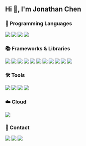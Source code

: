 ## Hi 👋, I'm Jonathan Chen 

### 📔 Programming Languages
<p>
  <img src="https://img.shields.io/badge/HTML5-E34F26?style=for-the-badge&logo=html5&logoColor=white" />
  <img src="https://img.shields.io/badge/CSS3-1572B6?style=for-the-badge&logo=css3&logoColor=white" />
  <img src="https://img.shields.io/badge/JavaScript-323330?style=for-the-badge&logo=javascript&logoColor=F7DF1E" />
  <img src="https://img.shields.io/badge/Python-3776AB?style=for-the-badge&logo=python&logoColor=white" />
<!--   <img src="https://img.shields.io/badge/TypeScript-007ACC?style=for-the-badge&logo=typescript&logoColor=white" /> -->
<!--   <img src="https://img.shields.io/badge/C-00599C?style=for-the-badge&logo=c&logoColor=white" /> -->
<!--   <img src="https://img.shields.io/badge/C%2B%2B-00599C?style=for-the-badge&logo=c%2B%2B&logoColor=white" /> -->
<!--   <img src="https://img.shields.io/badge/C%23-239120?style=for-the-badge&logo=c-sharp&logoColor=white" /> -->
<!--   <img src="https://img.shields.io/badge/Java-ED8B00?style=for-the-badge&logo=java&logoColor=white" /> -->
</p>

### 📚 Frameworks & Libraries
<p>
  <img src="https://img.shields.io/badge/Bootstrap-563D7C?style=for-the-badge&logo=bootstrap&logoColor=white" />
  <img src="https://img.shields.io/badge/green%20sock-88CE02?style=for-the-badge&logo=greensock&logoColor=white">
  <img src="https://img.shields.io/badge/Node.js-339933?style=for-the-badge&logo=nodedotjs&logoColor=white" />
  <img src="https://img.shields.io/badge/Express.js-404D59?style=for-the-badge">
  <img src="https://img.shields.io/badge/NPM-%23CB3837.svg?style=for-the-badge&logo=npm&logoColor=white" />
  <img src="https://img.shields.io/badge/MongoDB-4EA94B?style=for-the-badge&logo=mongodb&logoColor=white">
  <img src="https://img.shields.io/badge/React-20232A?style=for-the-badge&logo=react&logoColor=61DAFB" />
  <img src="https://img.shields.io/badge/jQuery-0769AD?style=for-the-badge&logo=jquery&logoColor=white" />
  <img src="https://img.shields.io/badge/SASS-hotpink.svg?style=for-the-badge&logo=SASS&logoColor=white" />
  <img src="https://img.shields.io/badge/pandas-%23150458.svg?style=for-the-badge&logo=pandas&logoColor=white" />
  <img src="https://img.shields.io/badge/Matplotlib-%23ffffff.svg?style=for-the-badge&logo=Matplotlib&logoColor=black" />
</p>

### 🛠️ Tools
<p>
  <img src="https://img.shields.io/badge/Visual_Studio_Code-0078D4?style=for-the-badge&logo=visual%20studio%20code&logoColor=white" />
  <img src="https://img.shields.io/badge/Postman-FF6C37?style=for-the-badge&logo=postman&logoColor=white">
  <img src="https://img.shields.io/badge/Jupyter-F37626.svg?&style=for-the-badge&logo=Jupyter&logoColor=white">
  <a href="https://www.freecodecamp.org/jchen" target="_blank" rel="noopener noreferrer"><img src="https://img.shields.io/badge/Freecodecamp-%23123.svg?&style=for-the-badge&logo=freecodecamp&logoColor=green" /></a>
</p>

### ☁️ Cloud
<p>
  <img src="https://img.shields.io/badge/Render-%46E3B7.svg?style=for-the-badge&logo=render&logoColor=white" />
</p>

### 💬 Contact
<p>
  <a href="mailto: jchen2190@gmail.com" target="_blank" rel="noopener noreferrer"><img src="https://img.shields.io/badge/Gmail-D14836?style=for-the-badge&logo=gmail&logoColor=white"></a>
  <a href="https://www.linkedin.com/in/jonchen21" target="_blank" rel="noopener noreferrer"><img src="https://img.shields.io/badge/LinkedIn-0077B5?style=for-the-badge&logo=linkedin&logoColor=white"></a>
  <a href="https://www.chenjon.com/" target="_blank" rel="noopener noreferrer"><img src="https://img.shields.io/badge/website-000000?style=for-the-badge&logo=About.me&logoColor=white"></a>
</p>

<!--
**jchen2190/jchen2190** is a ✨ _special_ ✨ repository because its `README.md` (this file) appears on your GitHub profile.

Here are some ideas to get you started:

- 🔭 I’m currently working on ...
- 🌱 I’m currently learning ...
- 👯 I’m looking to collaborate on ...
- 🤔 I’m looking for help with ...
- 💬 Ask me about ...
- 📫 How to reach me: ...
- 😄 Pronouns: ...
- ⚡ Fun fact: ...
- 🧮
-->
